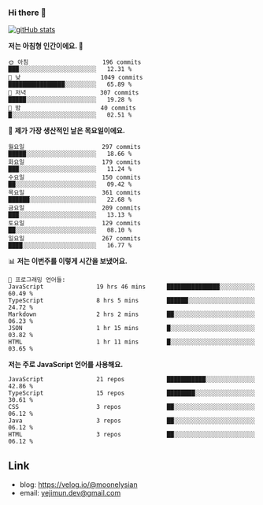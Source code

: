 ### Hi there 👋

<!--
**moonelysian/moonelysian** is a ✨ _special_ ✨ repository because its `README.md` (this file) appears on your GitHub profile.

Here are some ideas to get you started:

- 🔭 I’m currently working on ...
- 🌱 I’m currently learning ...
- 👯 I’m looking to collaborate on ...
- 🤔 I’m looking for help with ...
- 💬 Ask me about ...
- 📫 How to reach me: ...
- 😄 Pronouns: ...
- ⚡ Fun fact: ...
-->

<!-- [![wakatime stats](https://github-readme-stats.vercel.app/api/wakatime?username=moonelysian)](https://github.com/anuraghazra/github-readme-stats) -->

[![gitHub stats](https://github-readme-stats.vercel.app/api?username=moonelysian&show_icons=true)](https://github.com/anuraghazra/github-readme-stats)

<!--START_SECTION:waka-->
**저는 아침형 인간이에요. 🐤** 

```text
🌞 아침                     196 commits         ███░░░░░░░░░░░░░░░░░░░░░░   12.31 % 
🌆 낮　                     1049 commits        ████████████████░░░░░░░░░   65.89 % 
🌃 저녁                     307 commits         █████░░░░░░░░░░░░░░░░░░░░   19.28 % 
🌙 밤　                     40 commits          █░░░░░░░░░░░░░░░░░░░░░░░░   02.51 % 
```
📅 **제가 가장 생산적인 날은 목요일이에요.** 

```text
월요일                      297 commits         █████░░░░░░░░░░░░░░░░░░░░   18.66 % 
화요일                      179 commits         ███░░░░░░░░░░░░░░░░░░░░░░   11.24 % 
수요일                      150 commits         ██░░░░░░░░░░░░░░░░░░░░░░░   09.42 % 
목요일                      361 commits         ██████░░░░░░░░░░░░░░░░░░░   22.68 % 
금요일                      209 commits         ███░░░░░░░░░░░░░░░░░░░░░░   13.13 % 
토요일                      129 commits         ██░░░░░░░░░░░░░░░░░░░░░░░   08.10 % 
일요일                      267 commits         ████░░░░░░░░░░░░░░░░░░░░░   16.77 % 
```


📊 **저는 이번주를 이렇게 시간을 보냈어요.** 

```text
💬 프로그래밍 언어들: 
JavaScript               19 hrs 46 mins      ███████████████░░░░░░░░░░   60.49 % 
TypeScript               8 hrs 5 mins        ██████░░░░░░░░░░░░░░░░░░░   24.72 % 
Markdown                 2 hrs 2 mins        ██░░░░░░░░░░░░░░░░░░░░░░░   06.23 % 
JSON                     1 hr 15 mins        █░░░░░░░░░░░░░░░░░░░░░░░░   03.82 % 
HTML                     1 hr 11 mins        █░░░░░░░░░░░░░░░░░░░░░░░░   03.65 % 
```

**저는 주로 JavaScript 언어를 사용해요.** 

```text
JavaScript               21 repos            ███████████░░░░░░░░░░░░░░   42.86 % 
TypeScript               15 repos            ████████░░░░░░░░░░░░░░░░░   30.61 % 
CSS                      3 repos             ██░░░░░░░░░░░░░░░░░░░░░░░   06.12 % 
Java                     3 repos             ██░░░░░░░░░░░░░░░░░░░░░░░   06.12 % 
HTML                     3 repos             ██░░░░░░░░░░░░░░░░░░░░░░░   06.12 % 
```




<!--END_SECTION:waka-->


## Link
- blog: https://velog.io/@moonelysian
- email: yejimun.dev@gmail.com
